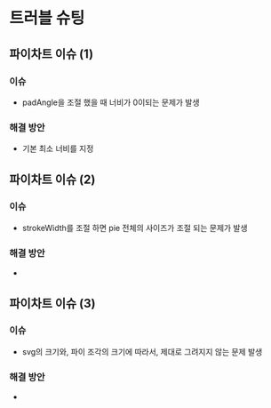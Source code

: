 # 트러블 슈팅

## 파이차트 이슈 (1)

### 이슈

- padAngle을 조절 했을 때 너비가 0이되는 문제가 발생

### 해결 방안

- 기본 최소 너비를 지정

## 파이차트 이슈 (2)

### 이슈

- strokeWidth를 조절 하면 pie 전체의 사이즈가 조절 되는 문제가 발생

### 해결 방안

-

## 파이차트 이슈 (3)

### 이슈

- svg의 크기와, 파이 조각의 크기에 따라서, 제대로 그려지지 않는 문제 발생

### 해결 방안

-

